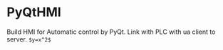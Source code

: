 # PyQtHMI
Build HMI for Automatic control by PyQt. Link with PLC with ua client to server.
`$y=x^2$`

